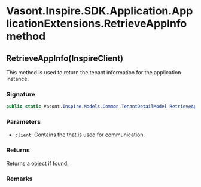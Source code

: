 # Vasont.Inspire.SDK.Application.ApplicationExtensions.RetrieveAppInfo method
## RetrieveAppInfo(InspireClient)
This method is used to return the tenant information for the application instance.

### Signature
```csharp
public static Vasont.Inspire.Models.Common.TenantDetailModel RetrieveAppInfo(InspireClient client)
```
### Parameters
- `client`: Contains the  that is used for communication.

### Returns
Returns a  object if found.
### Remarks

